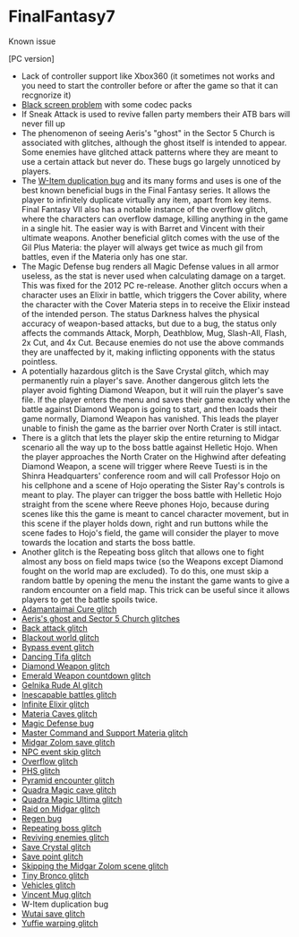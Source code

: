 # FinalFantasy7
Known issue 



[PC version]

* Lack of controller support like Xbox360 (it sometimes not works and you need to start the controller before or after the game so that it can recgnorize it)
* [Black screen problem](http://forums.qhimm.com/index.php?topic=7641.0) with some codec packs 
* If Sneak Attack is used to revive fallen party members their ATB bars will never fill up
* The phenomenon of seeing Aeris's "ghost" in the Sector 5 Church is associated with glitches, although the ghost itself is intended to appear. Some enemies have glitched attack patterns where they are meant to use a certain attack but never do. These bugs go largely unnoticed by players.
* The [W-Item duplication bug](http://finalfantasy.wikia.com/wiki/W-Item_duplication_bug) and its many forms and uses is one of the best known beneficial bugs in the Final Fantasy series. It allows the player to infinitely duplicate virtually any item, apart from key items. Final Fantasy VII also has a notable instance of the overflow glitch, where the characters can overflow damage, killing anything in the game in a single hit. The easier way is with Barret and Vincent with their ultimate weapons. Another beneficial glitch comes with the use of the Gil Plus Materia: the player will always get twice as much gil from battles, even if the Materia only has one star.
* The Magic Defense bug renders all Magic Defense values in all armor useless, as the stat is never used when calculating damage on a target. This was fixed for the 2012 PC re-release. Another glitch occurs when a character uses an Elixir in battle, which triggers the Cover ability, where the character with the Cover Materia steps in to receive the Elixir instead of the intended person. The status Darkness halves the physical accuracy of weapon-based attacks, but due to a bug, the status only affects the commands Attack, Morph, Deathblow, Mug, Slash-All, Flash, 2x Cut, and 4x Cut. Because enemies do not use the above commands they are unaffected by it, making inflicting opponents with the status pointless.
* A potentially hazardous glitch is the Save Crystal glitch, which may permanently ruin a player's save. Another dangerous glitch lets the player avoid fighting Diamond Weapon, but it will ruin the player's save file. If the player enters the menu and saves their game exactly when the battle against Diamond Weapon is going to start, and then loads their game normally, Diamond Weapon has vanished. This leads the player unable to finish the game as the barrier over North Crater is still intact.
* There is a glitch that lets the player skip the entire returning to Midgar scenario all the way up to the boss battle against Helletic Hojo. When the player approaches the North Crater on the Highwind after defeating Diamond Weapon, a scene will trigger where Reeve Tuesti is in the Shinra Headquarters' conference room and will call Professor Hojo on his cellphone and a scene of Hojo operating the Sister Ray's controls is meant to play. The player can trigger the boss battle with Helletic Hojo straight from the scene where Reeve phones Hojo, because during scenes like this the game is meant to cancel character movement, but in this scene if the player holds down, right and run buttons while the scene fades to Hojo's field, the game will consider the player to move towards the location and starts the boss battle.
* Another glitch is the Repeating boss glitch that allows one to fight almost any boss on field maps twice (so the Weapons except Diamond fought on the world map are excluded). To do this, one must skip a random battle by opening the menu the instant the game wants to give a random encounter on a field map. This trick can be useful since it allows players to get the battle spoils twice.
* [Adamantaimai Cure glitch](http://finalfantasy.wikia.com/wiki/Adamantaimai_Cure_glitch)
* [Aeris's ghost and Sector 5 Church glitches](http://finalfantasy.wikia.com/wiki/Aeris%27s_ghost)
* [Back attack glitch](http://finalfantasy.wikia.com/wiki/Back_attack_glitch)
* [Blackout world glitch](http://finalfantasy.wikia.com/wiki/Blackout_world_glitch)
* [Bypass event glitch](http://finalfantasy.wikia.com/wiki/Bypass_event_glitch)
* [Dancing Tifa glitch](http://finalfantasy.wikia.com/wiki/Dancing_Tifa_glitch)
* [Diamond Weapon glitch](http://finalfantasy.wikia.com/wiki/Diamond_Weapon_glitch)
* [Emerald Weapon countdown glitch](http://finalfantasy.wikia.com/wiki/Emerald_Weapon_countdown_glitch)
* [Gelnika Rude AI glitch](http://finalfantasy.wikia.com/wiki/Gelnika_Rude_AI_glitch)
* [Inescapable battles glitch](http://finalfantasy.wikia.com/wiki/Inescapable_battles_glitch)
* [Infinite Elixir glitch](http://finalfantasy.wikia.com/wiki/Infinite_Elixir_glitch)
* [Materia Caves glitch](http://finalfantasy.wikia.com/wiki/Materia_Caves_glitch)
* [Magic Defense bug](http://finalfantasy.wikia.com/wiki/Magic_Defense_bug)
* [Master Command and Support Materia glitch](http://finalfantasy.wikia.com/wiki/Master_Command_and_Support_Materia_glitch)
* [Midgar Zolom save glitch](http://finalfantasy.wikia.com/wiki/Midgar_Zolom_save_glitch)
* [NPC event skip glitch](http://finalfantasy.wikia.com/wiki/NPC_event_skip_glitch)
* [Overflow glitch](http://finalfantasy.wikia.com/wiki/Overflow_glitch)
* [PHS glitch](http://finalfantasy.wikia.com/wiki/PHS_glitch)
* [Pyramid encounter glitch](http://finalfantasy.wikia.com/wiki/Pyramid_encounter_glitch)
* [Quadra Magic cave glitch](http://finalfantasy.wikia.com/wiki/Quadra_Magic_cave_glitch)
* [Quadra Magic Ultima glitch](http://finalfantasy.wikia.com/wiki/Quadra_Magic_Ultima_glitch)
* [Raid on Midgar glitch](http://finalfantasy.wikia.com/wiki/Raid_on_Midgar_glitch)
* [Regen bug](http://finalfantasy.wikia.com/wiki/Regen_bug)
* [Repeating boss glitch](http://finalfantasy.wikia.com/wiki/Repeating_boss_glitch)
* [Reviving enemies glitch](http://finalfantasy.wikia.com/wiki/Reviving_enemies_glitch)
* [Save Crystal glitch](http://finalfantasy.wikia.com/wiki/Save_Crystal_glitch)
* [Save point glitch](http://finalfantasy.wikia.com/wiki/Save_point_glitch)
* [Skipping the Midgar Zolom scene glitch](http://finalfantasy.wikia.com/wiki/Skipping_the_Midgar_Zolom_scene_glitch)
* [Tiny Bronco glitch](http://finalfantasy.wikia.com/wiki/Tiny_Bronco_glitch)
* [Vehicles glitch](http://finalfantasy.wikia.com/wiki/Vehicles_glitch)
* [Vincent Mug glitch](http://finalfantasy.wikia.com/wiki/Vincent_Mug_glitch)
* W-Item duplication bug
* [Wutai save glitch](http://finalfantasy.wikia.com/wiki/Wutai_save_glitch)
* [Yuffie warping glitch](http://finalfantasy.wikia.com/wiki/Yuffie_warping_glitch)
